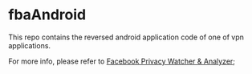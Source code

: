 # fbaAndroid

This repo contains the reversed android application code of one of vpn applications.  

For more info, please refer to [Facebook Privacy Watcher & Analyzer](https://github.com/abozanona/User-Behavior-in-Facebook);
